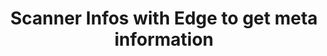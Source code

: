 ---
layout: article
title: Scanner Infos with Edge to get meta information
description: 
  - This shopfloor ...
lang: en
weight: 2000
isDraft: true
ref: Edge-Scanner-Info
category:
  - Edge
  - Interaction
  - Edge
image: Edge-Scanner-Infos.png
image_thumbnail: Edge-Scanner-Infos_thumbnail.png
download: Edge-Scanner-Infos.pbmx
overview_description:
overview_benefits:
overview_data_sources:
---
